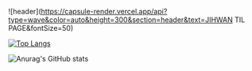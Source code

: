 ![header](https://capsule-render.vercel.app/api?type=wave&color=auto&height=300&section=header&text=JIHWAN TIL PAGE&fontSize=50)


[![Top Langs](https://github-readme-stats.vercel.app/api/top-langs/?username=kimjihw&layout=compact)](https://github.com/kimjihw/github-readme-stats)

![Anurag's GitHub stats](https://github-readme-stats.vercel.app/api?username=kimjihw&show_icons=true&theme=radical)
